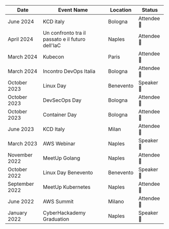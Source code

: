 | Date          | Event Name                                          | Location    | Status     |
|---------------|-----------------------------------------------------|-------------|------------|
| June 2024     | KCD italy                                           | Bologna     | Attendee 🦻 |
| April 2024    | Un confronto tra il passato e il futuro dell'IaC    | Naples      | Attendee 🦻 |
| March 2024    | Kubecon                                             | Paris       | Attendee 🦻 |
| March 2024    | Incontro DevOps Italia                              | Bologna     | Attendee 🦻 |
| October 2023  | Linux Day                                           | Benevento   | Speaker 🎤  |
| October 2023  | DevSecOps Day                                       | Bologna     | Attendee 🦻 |
| October 2023  | Container Day                                       | Bologna     | Attendee 🦻 |
| June 2023     | KCD Italy                                           | Milan       | Attendee 🦻 |
| March 2023    | AWS Webinar                                         | Naples      | Speaker 🎤  |
| November 2022 | MeetUp Golang                                       | Naples      | Attendee 🦻 |
| October 2022  | Linux Day Benevento                                 | Benevento   | Speaker 🎤  |
| September 2022| MeetUp Kubernetes                                   | Naples      | Attendee 🦻 |
| June 2022     | AWS Summit                                          | Milano      | Attendee 🦻 |
| January 2022  | CyberHackademy Graduation                           | Naples      | Speaker 🎤  |
